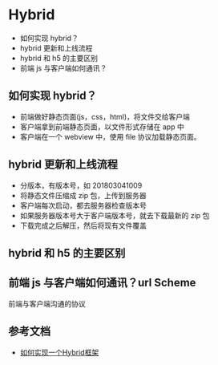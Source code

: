 # Hybrid
- 如何实现 hybrid？
- hybrid 更新和上线流程
- hybrid 和 h5 的主要区别
- 前端 js 与客户端如何通讯？

## 如何实现 hybrid？
- 前端做好静态页面(js，css，html)，将文件交给客户端
- 客户端拿到前端静态页面，以文件形式存储在 app 中
- 客户端在一个 webview 中，使用 file 协议加载静态页面。

## hybrid 更新和上线流程
- 分版本，有版本号，如 201803041009
- 将静态文件压缩成 zip 包，上传到服务器
- 客户端每次启动，都去服务器检查版本号
- 如果服务器版本号大于客户端版本号，就去下载最新的 zip 包
- 下载完成之后解压，然后将现有文件覆盖

## hybrid 和 h5 的主要区别

## 前端 js 与客户端如何通讯？url Scheme
前端与客户端沟通的协议

## 参考文档
- [如何实现一个Hybrid框架](https://github.com/quickhybrid/quickhybrid/issues/12)

